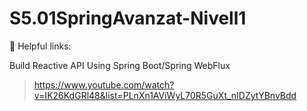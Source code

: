 # S5.01SpringAvanzat-Nivell1


🔗 Helpful links:

 Build Reactive API Using Spring Boot/Spring WebFlux
> https://www.youtube.com/watch?v=IK26KdGRl48&list=PLnXn1AViWyL70R5GuXt_nIDZytYBnvBdd
